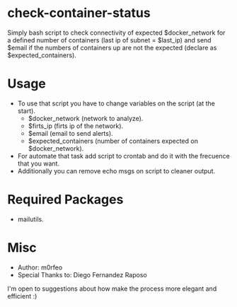 # check-container-status
Simply bash script to check connectivity of expected $docker_network for a defined number of containers (last ip of subnet = $last_ip) and send $email if the numbers of containers up are not the expected (declare as $expected_containers).

# Usage
- To use that script you have to change variables on the script (at the start).
  - $docker_network (network to analyze).
  - $firts_ip (firts ip of the network).
  - $email (email to send alerts).
  - $expected_containers (number of containers expected on $docker_network).
- For automate that task add script to crontab and do it with the frecuence that you want.
- Additionally you can remove echo msgs on script to cleaner output.

# Required Packages
- mailutils.

# Misc
- Author: m0rfeo
- Special Thanks to: Diego Fernandez Raposo

I'm open to suggestions about how make the process more elegant and efficient :)
